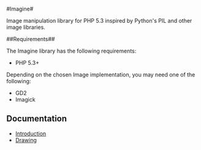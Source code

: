 #Imagine#

Image manipulation library for PHP 5.3 inspired by Python's PIL and other image
libraries.

##Requirements##

The Imagine library has the following requirements:

 - PHP 5.3+

Depending on the chosen Image implementation, you may need one of the following:

 - GD2
 - Imagick

## Documentation ##

 - [Introduction](/avalanche123/Imagine/blob/master/docs/en/introduction.rst "Introduction")
 - [Drawing](/avalanche123/Imagine/blob/master/docs/en/drawing.rst "Drawing")